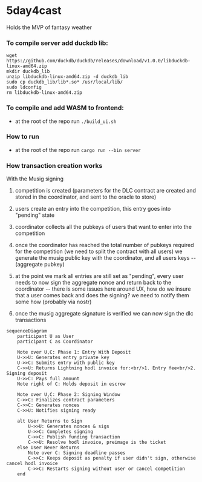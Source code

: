 # 5day4cast
Holds the MVP of fantasy weather

### To compile server add duckdb lib:
```
wget https://github.com/duckdb/duckdb/releases/download/v1.0.0/libduckdb-linux-amd64.zip
mkdir duckdb_lib
unzip libduckdb-linux-amd64.zip -d duckdb_lib
sudo cp duckdb_lib/lib*.so* /usr/local/lib/
sudo ldconfig
rm libduckdb-linux-amd64.zip
```

### To compile and add WASM to frontend:
- at the root of the repo run `./build_ui.sh`

### How to run
- at the root of the repo run `cargo run --bin server`

### How transaction creation works

With the Musig signing
1) competition is created (parameters for the DLC contract are created and stored in the coordinator, and sent to the oracle to store)
2) users create an entry into the competition, this entry goes into "pending" state
3) coordinator collects all the pubkeys of users that want to enter into the competition
4) once the coordinator has reached the total number of pubkeys required for the competition (we need to split the contract with all users)
    we generate the musig public key with the coordinator, and all users keys -- (aggregate pubkey)
5) at the point we mark all entries are still set as "pending", every user needs to now sign the aggregate nonce and return back to the coordinator
    -- there is some issues here around UX, how do we insure that a user comes back and does the signing? we need to notify them some how (probably via nostr)

6) once the musig aggregate signature is verified we can now sign the dlc transactions

```mermaid
sequenceDiagram
    participant U as User
    participant C as Coordinator
    
    Note over U,C: Phase 1: Entry With Deposit
    U->>U: Generates entry private key
    U->>C: Submits entry with public key
    C->>U: Returns Lightning hodl invoice for:<br/>1. Entry fee<br/>2. Signing deposit
    U->>C: Pays full amount
    Note right of C: Holds deposit in escrow
    
    Note over U,C: Phase 2: Signing Window
    C->>C: Finalizes contract parameters
    C->>C: Generates nonces
    C->>U: Notifies signing ready
    
    alt User Returns to Sign
        U->>U: Generates nonces & sigs
        U->>C: Completes signing
        C->>C: Publish funding transaction
        C->>U: Resolve hodl invoice, preimage is the ticket
    else User Never Returns
        Note over C: Signing deadline passes
        C->>C: Keeps deposit as penalty if user didn't sign, otherwise cancel hodl invoice
        C->>C: Restarts signing without user or cancel competition
    end
```
